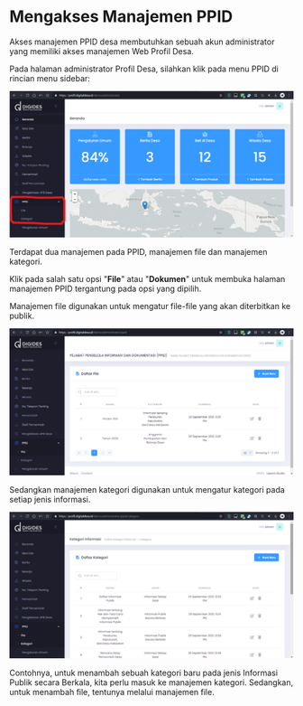 # Mengakses Manajemen PPID

Akses manajemen PPID desa membutuhkan sebuah akun administrator yang memiliki akses manajemen Web Profil Desa.

Pada halaman administrator Profil Desa, silahkan klik pada menu PPID di rincian menu sidebar:

![ppid-di-sidebar](../assets/Screenshot%202021-10-12%20135603.png)

Terdapat dua manajemen pada PPID, manajemen file dan manajemen kategori.

Klik pada salah satu opsi "**File**" atau "**Dokumen**" untuk membuka halaman manajemen PPID tergantung pada opsi yang dipilih.

Manajemen file digunakan untuk mengatur file-file yang akan diterbitkan ke publik. 

![ppid-manajemen-file](../assets/Screenshot%202021-10-12%20140408.png)

Sedangkan manajemen kategori digunakan untuk mengatur kategori pada setiap jenis informasi.

![ppid-manajemen-kategori](../assets/Screenshot%202021-10-12%20140523.png)

Contohnya, untuk menambah sebuah kategori baru pada jenis Informasi Publik secara Berkala,  kita perlu masuk ke manajemen kategori. Sedangkan, untuk menambah file, tentunya melalui manajemen file.